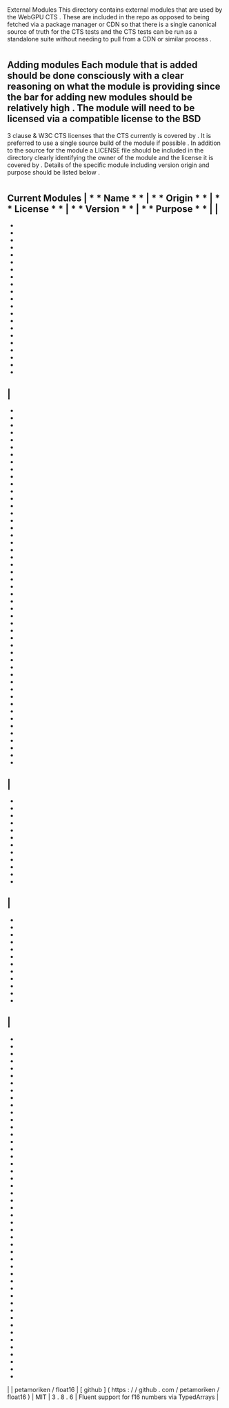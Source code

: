 #
External
Modules
This
directory
contains
external
modules
that
are
used
by
the
WebGPU
CTS
.
These
are
included
in
the
repo
as
opposed
to
being
fetched
via
a
package
manager
or
CDN
so
that
there
is
a
single
canonical
source
of
truth
for
the
CTS
tests
and
the
CTS
tests
can
be
run
as
a
standalone
suite
without
needing
to
pull
from
a
CDN
or
similar
process
.
#
#
Adding
modules
Each
module
that
is
added
should
be
done
consciously
with
a
clear
reasoning
on
what
the
module
is
providing
since
the
bar
for
adding
new
modules
should
be
relatively
high
.
The
module
will
need
to
be
licensed
via
a
compatible
license
to
the
BSD
-
3
clause
&
W3C
CTS
licenses
that
the
CTS
currently
is
covered
by
.
It
is
preferred
to
use
a
single
source
build
of
the
module
if
possible
.
In
addition
to
the
source
for
the
module
a
LICENSE
file
should
be
included
in
the
directory
clearly
identifying
the
owner
of
the
module
and
the
license
it
is
covered
by
.
Details
of
the
specific
module
including
version
origin
and
purpose
should
be
listed
below
.
#
#
Current
Modules
|
*
*
Name
*
*
|
*
*
Origin
*
*
|
*
*
License
*
*
|
*
*
Version
*
*
|
*
*
Purpose
*
*
|
|
-
-
-
-
-
-
-
-
-
-
-
-
-
-
-
-
-
-
-
-
-
-
|
-
-
-
-
-
-
-
-
-
-
-
-
-
-
-
-
-
-
-
-
-
-
-
-
-
-
-
-
-
-
-
-
-
-
-
-
-
-
-
-
-
-
-
-
-
-
-
-
-
-
|
-
-
-
-
-
-
-
-
-
-
-
-
-
|
-
-
-
-
-
-
-
-
-
-
-
-
-
|
-
-
-
-
-
-
-
-
-
-
-
-
-
-
-
-
-
-
-
-
-
-
-
-
-
-
-
-
-
-
-
-
-
-
-
-
-
-
-
-
-
-
-
-
-
-
-
-
|
|
petamoriken
/
float16
|
[
github
]
(
https
:
/
/
github
.
com
/
petamoriken
/
float16
)
|
MIT
|
3
.
8
.
6
|
Fluent
support
for
f16
numbers
via
TypedArrays
|
